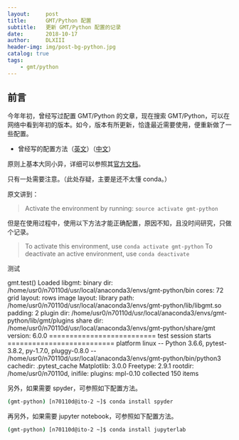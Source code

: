 ```yaml
---
layout:     post
title:      GMT/Python 配置
subtitle:   更新 GMT/Python 配置的记录
date:       2018-10-17
author:     DLXIII
header-img: img/post-bg-python.jpg
catalog: true
tags:
    - gmt/python
---
```



## 前言

今年年初，曾经写过配置 GMT/Python 的文章，现在搜索 GMT/Python，可以在网络中看到年初的版本。如今，版本有所更新，恰逢最近需要使用，便重新做了一些配置。

 - 曾经写的配置方法（[英文][1]）（[中文][2]）

<!--more-->

原则上基本大同小异，详细可以参照其[官方文档][3]。

只有一处需要注意。（此处存疑，主要是还不太懂 conda。）

原文讲到：

> Activate the environment by running:
> `source activate gmt-python`

但是在使用过程中，使用以下方法才能正确配置，原因不知，且没时间研究，只做个记录。

> To activate this environment, use
> `conda activate gmt-python`
> To deactivate an active environment, use
> `conda deactivate`

测试

gmt.test()
Loaded libgmt:
binary dir: /home/usr0/n70110d/usr/local/anaconda3/envs/gmt-python/bin
cores: 72
grid layout: rows
image layout:
library path: /home/usr0/n70110d/usr/local/anaconda3/envs/gmt-python/lib/libgmt.so
padding: 2
plugin dir: /home/usr0/n70110d/usr/local/anaconda3/envs/gmt-python/lib/gmt/plugins
share dir: /home/usr0/n70110d/usr/local/anaconda3/envs/gmt-python/share/gmt
version: 6.0.0
========================== test session starts ==========================
platform linux -- Python 3.6.6, pytest-3.8.2, py-1.7.0, pluggy-0.8.0 -- /home/usr0/n70110d/usr/local/anaconda3/envs/gmt-python/bin/python3
cachedir: .pytest_cache
Matplotlib: 3.0.0
Freetype: 2.9.1
rootdir: /home/usr0/n70110d, inifile:
plugins: mpl-0.10
collected 150 items

另外，如果需要 spyder，可参照如下配置方法。

~~~bash
(gmt-python) [n70110d@ito-2 ~]$ conda install spyder
~~~

再另外，如果需要 jupyter notebook，可参照如下配置方法。

~~~bash
(gmt-python) [n70110d@ito-2 ~]$ conda install jupyterlab
~~~

  [1]: https://sites.google.com/edu.k.u-tokyo.ac.jp/dragonbaby/gmtpython?authuser=0
  [2]: https://cloud.tencent.com/developer/news/104728
  [3]: https://www.gmtpython.xyz/latest/install.html
